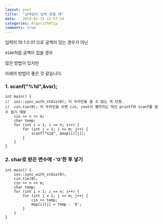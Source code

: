 ```yaml
---
layout: post
title:  "공백없이 입력 받을 때"
date:   2019-02-15 22:57:54
categories: AlgorithmTip
comments: true
---
```


입력이 10 1 0 01 으로 공백이 있는 경우가 아닌  

`0100`처럼 공백이 없을 경우  

많은 방법이 있지만  

아래의 방법이 좋은 것 같습니다.  

### 1. scanf("%1d",&var);

~~~
int main() {
//	ios::sync_with_stdio(0); 이 두라인을 쓸 수 없는 게 단점.
//	cin.tie(0); 이 두라인을 쓰면 cin, cout이 빨라지는 대신 printf와 scanf를 쓸 수 없기 때문
	cin >> n >> m;
	char temp;
	for (int i = 1; i <= n; i++) {
		for (int j = 1; j <= m; j++) {
			scanf("%1d", &map[i][j]);
		}
	}
}
~~~

### 2. char로 받은 변수에 -'0'한 후 넣기

~~~
int main() {
	ios::sync_with_stdio(0);
	cin.tie(0);
	cin >> n >> m;
	char temp;
	for (int i = 1; i <= n; i++) {
		for (int j = 1; j <= m; j++) {
			cin >> temp;
			map[i][j] = temp - '0';
		}
	}
}
~~~

